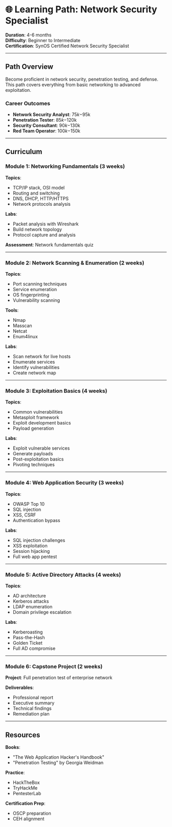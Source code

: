 # 🌐 Learning Path: Network Security Specialist

**Duration**: 4-6 months  
**Difficulty**: Beginner to Intermediate  
**Certification**: SynOS Certified Network Security Specialist

---

## Path Overview

Become proficient in network security, penetration testing, and defense. This path covers everything from basic networking to advanced exploitation.

### Career Outcomes

- **Network Security Analyst**: $75k-$95k
- **Penetration Tester**: $85k-$120k
- **Security Consultant**: $90k-$130k
- **Red Team Operator**: $100k-$150k

---

## Curriculum

### Module 1: Networking Fundamentals (3 weeks)

**Topics**:
- TCP/IP stack, OSI model
- Routing and switching
- DNS, DHCP, HTTP/HTTPS
- Network protocols analysis

**Labs**:
- Packet analysis with Wireshark
- Build network topology
- Protocol capture and analysis

**Assessment**: Network fundamentals quiz

---

### Module 2: Network Scanning & Enumeration (2 weeks)

**Topics**:
- Port scanning techniques
- Service enumeration
- OS fingerprinting
- Vulnerability scanning

**Tools**:
- Nmap
- Masscan
- Netcat
- Enum4linux

**Labs**:
- Scan network for live hosts
- Enumerate services
- Identify vulnerabilities
- Create network map

---

### Module 3: Exploitation Basics (4 weeks)

**Topics**:
- Common vulnerabilities
- Metasploit framework
- Exploit development basics
- Payload generation

**Labs**:
- Exploit vulnerable services
- Generate payloads
- Post-exploitation basics
- Pivoting techniques

---

### Module 4: Web Application Security (3 weeks)

**Topics**:
- OWASP Top 10
- SQL injection
- XSS, CSRF
- Authentication bypass

**Labs**:
- SQL injection challenges
- XSS exploitation
- Session hijacking
- Full web app pentest

---

### Module 5: Active Directory Attacks (4 weeks)

**Topics**:
- AD architecture
- Kerberos attacks
- LDAP enumeration
- Domain privilege escalation

**Labs**:
- Kerberoasting
- Pass-the-Hash
- Golden Ticket
- Full AD compromise

---

### Module 6: Capstone Project (2 weeks)

**Project**: Full penetration test of enterprise network

**Deliverables**:
- Professional report
- Executive summary
- Technical findings
- Remediation plan

---

## Resources

**Books**:
- "The Web Application Hacker's Handbook"
- "Penetration Testing" by Georgia Weidman

**Practice**:
- HackTheBox
- TryHackMe
- PentesterLab

**Certification Prep**:
- OSCP preparation
- CEH alignment
